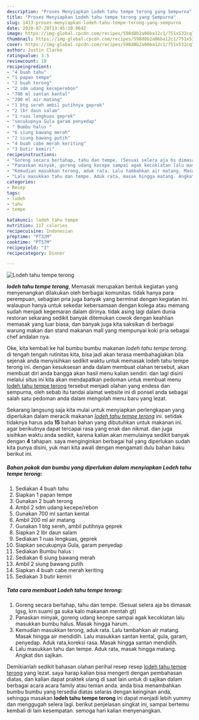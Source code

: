 ```yaml
---
description: "Proses Menyiapkan Lodeh tahu tempe terong yang Sempurna"
title: "Proses Menyiapkan Lodeh tahu tempe terong yang Sempurna"
slug: 1413-proses-menyiapkan-lodeh-tahu-tempe-terong-yang-sempurna
date: 2020-07-28T13:45:10.064Z
image: https://img-global.cpcdn.com/recipes/598d8b2a06ba12c1/751x532cq70/lodeh-tahu-tempe-terong-foto-resep-utama.jpg
thumbnail: https://img-global.cpcdn.com/recipes/598d8b2a06ba12c1/751x532cq70/lodeh-tahu-tempe-terong-foto-resep-utama.jpg
cover: https://img-global.cpcdn.com/recipes/598d8b2a06ba12c1/751x532cq70/lodeh-tahu-tempe-terong-foto-resep-utama.jpg
author: Justin Clarke
ratingvalue: 3.5
reviewcount: 10
recipeingredient:
- "4 buah tahu"
- "1 papan tempe"
- "2 buah terong"
- "2 sdm udang keceperebon"
- "700 ml santan kental"
- "200 ml air matang"
- "1 btg sereh ambil putihnya geprek"
- "2 lbr daun salam"
- "1 ruas lengkuas geprek"
- "secukupnya Gula garam penyedap"
- " Bumbu halus "
- "6 siung bawang merah"
- "2 siung bawang putih"
- "4 buah cabe merah keriting"
- "3 butir kemiri"
recipeinstructions:
- "Goreng secara bertahap, tahu dan tempe. (Sesuai selera aja bs dimasak lgsg, krn suami ga suka kalo makanan mentah gt)"
- "Panaskan minyak, goreng udang kecepe sampai agak kecoklatan lalu masukkan bumbu halus. Masak hingga harum."
- "Kemudian masukkan terong, aduk rata. Lalu tambahkan air matang. Masak hingga air mendidih. Lalu masukkan santan kental, gula, garam, penyedap. Aduk rata,koreksi rasa. Masak hingga santan mendidih."
- "Lalu masukkan tahu dan tempe. Aduk rata, masak hingga matang. Angkat dsn sajikan."
categories:
- Resep
tags:
- lodeh
- tahu
- tempe

katakunci: lodeh tahu tempe 
nutrition: 117 calories
recipecuisine: Indonesian
preptime: "PT32M"
cooktime: "PT57M"
recipeyield: "3"
recipecategory: Dinner

---
```



![Lodeh tahu tempe terong](https://img-global.cpcdn.com/recipes/598d8b2a06ba12c1/751x532cq70/lodeh-tahu-tempe-terong-foto-resep-utama.jpg)

<b><i>lodeh tahu tempe terong</i></b>, Memasak merupakan bentuk kegiatan yang menyenangkan dilakukan oleh berbagai komunitas. tidak hanya para perempuan, sebagian pria juga banyak yang berminat dengan kegiatan ini. walaupun hanya untuk sekedar kebersamaan dengan kolega atau memang sudah menjadi kegemaran dalam dirinya. tidak asing lagi dalam dunia restoran sekarang sedikit banyak ditemukan cowok dengan keahlian memasak yang luar biasa, dan banyak juga kita saksikan di berbagai warung makan dan stand makanan mall yang mempunyai koki pria sebagai chef andalan nya.

Oke, kita kembali ke hal bumbu bumbu makanan <i>lodeh tahu tempe terong</i>. di tengah tengah rutinitas kita, bisa jadi akan terasa membahagiakan bila sejenak anda menyisihkan sedikit waktu untuk memasak lodeh tahu tempe terong ini. dengan kesuksesan anda dalam membuat olahan tersebut, akan membuat diri anda bangga akan hasil menu kalian sendiri. dan lagi disini melalui situs ini kita akan mendapatkan pedoman untuk membuat menu <u>lodeh tahu tempe terong</u> tersebut menjadi olahan yang endess dan sempurna, oleh sebab itu tandai alamat website ini di ponsel anda sebagai salah satu pedoman anda dalam mengolah menu baru yang lezat.




Sekarang langsung saja kita mulai untuk menyiapkan perlengkapan yang diperlukan dalam meracik makanan <u><i>lodeh tahu tempe terong</i></u> ini. setidak tidaknya harus ada <b>15</b> bahan bahan yang dibutuhkan untuk makanan ini. agar berikutnya dapat tercapai rasa yang enak dan nikmat. dan juga sisihkan waktu anda sedikit, karena kalian akan memulainya sedikit banyak dengan <b>4</b> tahapan. saya menginginkan berbagai hal yang diperlukan sudah kita punya disini, yuk mari kita awali dengan mengamati dulu bahan baku berikut ini.

<!--inarticleads1-->

##### Bahan pokok dan bumbu yang diperlukan dalam menyiapkan Lodeh tahu tempe terong:

1. Sediakan 4 buah tahu
1. Siapkan 1 papan tempe
1. Gunakan 2 buah terong
1. Ambil 2 sdm udang kecepe/rebon
1. Gunakan 700 ml santan kental
1. Ambil 200 ml air matang
1. Gunakan 1 btg sereh, ambil putihnya geprek
1. Siapkan 2 lbr daun salam
1. Sediakan 1 ruas lengkuas, geprek
1. Siapkan secukupnya Gula, garam penyedap
1. Sediakan  Bumbu halus :
1. Sediakan 6 siung bawang merah
1. Ambil 2 siung bawang putih
1. Siapkan 4 buah cabe merah keriting
1. Sediakan 3 butir kemiri




<!--inarticleads2-->

##### Tata cara membuat Lodeh tahu tempe terong:

1. Goreng secara bertahap, tahu dan tempe. (Sesuai selera aja bs dimasak lgsg, krn suami ga suka kalo makanan mentah gt)
1. Panaskan minyak, goreng udang kecepe sampai agak kecoklatan lalu masukkan bumbu halus. Masak hingga harum.
1. Kemudian masukkan terong, aduk rata. Lalu tambahkan air matang. Masak hingga air mendidih. Lalu masukkan santan kental, gula, garam, penyedap. Aduk rata,koreksi rasa. Masak hingga santan mendidih.
1. Lalu masukkan tahu dan tempe. Aduk rata, masak hingga matang. Angkat dsn sajikan.




Demikianlah sedikit bahasan olahan perihal resep resep <u>lodeh tahu tempe terong</u> yang lezat. saya harap kalian bisa mengerti dengan pembahasan diatas, dan kalian dapat praktek ulang di saat lain untuk di sajikan dalam berbagai acara acara family atau teman anda. anda bisa menambahkan bumbu bumbu yang tersedia diatas selaras dengan keinginan anda, sehingga masakan <b>lodeh tahu tempe terong</b> ini dapat menjadi lebih yummy dan menggugah selera lagi. berikut penjelasan singkat ini, sampai bertemu kembali di lain kesempatan. semoga hari kalian menyenangkan.
